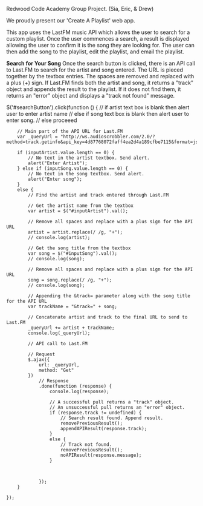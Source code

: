 Redwood Code Academy Group Project. (Sia, Eric, & Drew)

We proudly present our 'Create A Playlist' web app. 

This app uses the LastFM music API which allows the user to search for a custom playlist.
Once the user commences a search, a result is displayed allowing the user to confirm it is the song they are looking for.
The user can then add the song to the playlist, edit the playlist, and email the playlist.

**Search for Your Song**
Once the search button is clicked, there is an API call to Last.FM to search for the artist and song entered. The URL is pieced together by the textbox entries. The spaces are removed and replaced with a plus (+) sign. If Last.FM finds both the artist and song, it returns a "track" object and appends the result to the playlist. If it does not find them, it returns an "error" object and displays a "track not found" message.

$('#searchButton').click(function () {
        // if artist text box is blank then alert user to enter artist name
        // else if song text box is blank then alert user to enter song.
        // else proceeed

        // Main part of the API URL for Last.FM
        var _queryUrl = "http://ws.audioscrobbler.com/2.0/?method=track.getinfo&api_key=4d87768072faff4ea2d4a189cfbe7115&format=json&artist="

        if (inputArtist.value.length == 0) {
            // No text in the artist textbox. Send alert.
            alert("Enter Artist");
        } else if (inputSong.value.length == 0) {
            // No text in the song textbox. Send alert.
            alert("Enter song");
        }
        else {
            // Find the artist and track entered through Last.FM

            // Get the artist name from the textbox
            var artist = $("#inputArtist").val();

            // Remove all spaces and replace with a plus sign for the API URL
            artist = artist.replace(/ /g, "+");
            // console.log(artist);

            // Get the song title from the textbox
            var song = $("#inputSong").val();
            // console.log(song);

            // Remove all spaces and replace with a plus sign for the API URL
            song = song.replace(/ /g, "+");
            // console.log(song);

            // Appending the &track= parameter along with the song title for the API URL
            var trackName = "&track=" + song;

            // Concatenate artist and track to the final URL to send to Last.FM
            _queryUrl += artist + trackName;
            console.log(_queryUrl);

            // API call to Last.FM

            // Request
            $.ajax({
                url: _queryUrl,
                method: "Get"
            })
                // Response
                .done(function (response) {
                    console.log(response);

                    // A successful pull returns a "track" object. 
                    // An unsuccessful pull returns an "error" object.
                    if (response.track != undefined) {
                        // Search result found. Append result.
                        removePreviousResult();
                        appendAPIResult(response.track);
                    }
                    else {
                        // Track not found.
                        removePreviousResult();
                        noAPIResult(response.message);
                    }
                    


                });
        }

    });
